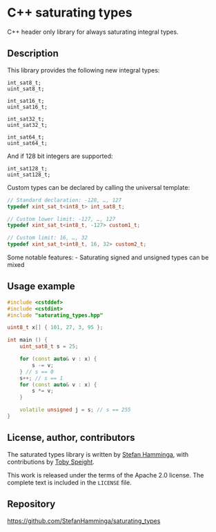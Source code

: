 # C++ saturating types
C++ header only library for always saturating integral types.

## Description

This library provides the following new integral types:
```
int_sat8_t;
uint_sat8_t;

int_sat16_t;
uint_sat16_t;

int_sat32_t;
uint_sat32_t;

int_sat64_t;
uint_sat64_t;
```
And if 128 bit integers are supported:
```
int_sat128_t;
uint_sat128_t;
```

Custom types can be declared by calling the universal template:

```c++
// Standard declaration: -128, …, 127
typedef xint_sat_t<int8_t> int_sat8_t;

// Custom lower limit: -127, …, 127
typedef xint_sat_t<int8_t, -127> custom1_t;

// Custom limit: 16, …, 32
typedef xint_sat_t<int8_t, 16, 32> custom2_t;
```

Some notable features:
    - Saturating signed and unsigned types can be mixed

## Usage example

```c++
#include <cstddef>
#include <cstdint>
#include "saturating_types.hpp"

uint8_t x[] { 101, 27, 3, 95 };

int main () {
    uint_sat8_t s = 25;

    for (const auto& v : x) {
        s -= v;
    } // s == 0
    s++; // s == 1
    for (const auto& v : x) {
        s *= v;
    }

    volatile unsigned j = s; // s == 255
}
```

## License, author, contributors

The saturated types library is written by [Stefan Hamminga](stefan@prjct.net), with contributions by [Toby Speight](https://codereview.stackexchange.com/questions/179172/c17-saturating-integer-arithmetic-type-library).

This work is released under the terms of the Apache 2.0 license. The complete text is included in the `LICENSE` file.

## Repository

https://github.com/StefanHamminga/saturating_types
